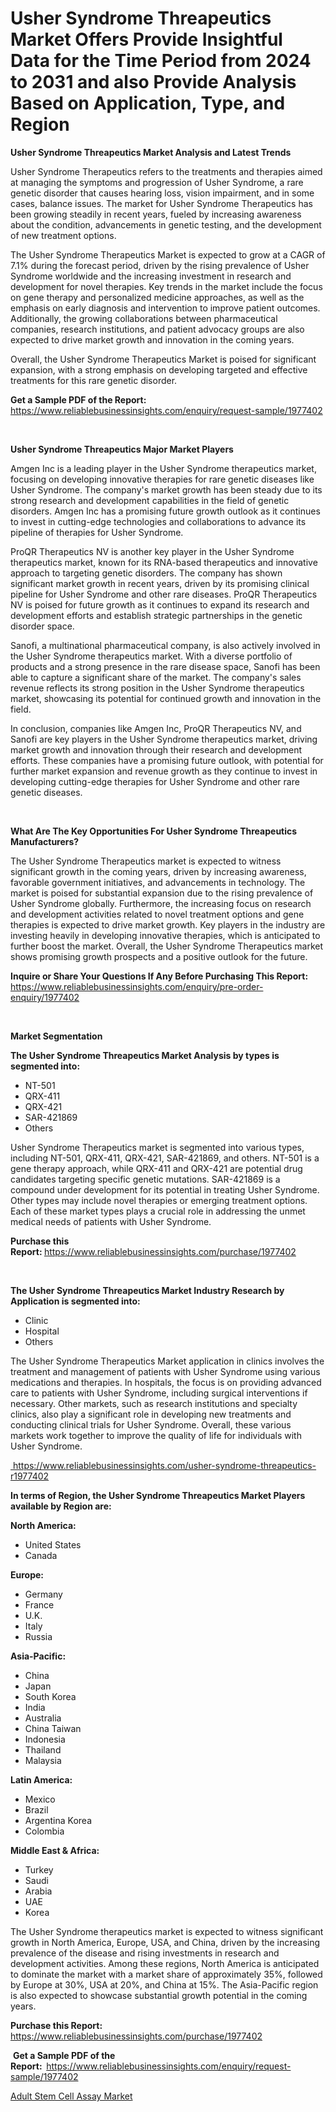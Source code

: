 <p><h1>Usher Syndrome Threapeutics Market Offers Provide Insightful Data for the Time Period from 2024 to 2031 and also Provide Analysis Based on Application, Type, and Region</h1></p><p><strong>Usher Syndrome Threapeutics Market Analysis and Latest Trends</strong></p>
<p><p>Usher Syndrome Therapeutics refers to the treatments and therapies aimed at managing the symptoms and progression of Usher Syndrome, a rare genetic disorder that causes hearing loss, vision impairment, and in some cases, balance issues. The market for Usher Syndrome Therapeutics has been growing steadily in recent years, fueled by increasing awareness about the condition, advancements in genetic testing, and the development of new treatment options. </p><p>The Usher Syndrome Therapeutics Market is expected to grow at a CAGR of 7.1% during the forecast period, driven by the rising prevalence of Usher Syndrome worldwide and the increasing investment in research and development for novel therapies. Key trends in the market include the focus on gene therapy and personalized medicine approaches, as well as the emphasis on early diagnosis and intervention to improve patient outcomes. Additionally, the growing collaborations between pharmaceutical companies, research institutions, and patient advocacy groups are also expected to drive market growth and innovation in the coming years. </p><p>Overall, the Usher Syndrome Therapeutics Market is poised for significant expansion, with a strong emphasis on developing targeted and effective treatments for this rare genetic disorder.</p></p>
<p><strong>Get a Sample PDF of the Report:&nbsp;</strong> <a href="https://www.reliablebusinessinsights.com/enquiry/request-sample/1977402">https://www.reliablebusinessinsights.com/enquiry/request-sample/1977402</a></p>
<p>&nbsp;</p>
<p><strong>Usher Syndrome Threapeutics Major Market Players</strong></p>
<p><p>Amgen Inc is a leading player in the Usher Syndrome therapeutics market, focusing on developing innovative therapies for rare genetic diseases like Usher Syndrome. The company's market growth has been steady due to its strong research and development capabilities in the field of genetic disorders. Amgen Inc has a promising future growth outlook as it continues to invest in cutting-edge technologies and collaborations to advance its pipeline of therapies for Usher Syndrome.</p><p>ProQR Therapeutics NV is another key player in the Usher Syndrome therapeutics market, known for its RNA-based therapeutics and innovative approach to targeting genetic disorders. The company has shown significant market growth in recent years, driven by its promising clinical pipeline for Usher Syndrome and other rare diseases. ProQR Therapeutics NV is poised for future growth as it continues to expand its research and development efforts and establish strategic partnerships in the genetic disorder space.</p><p>Sanofi, a multinational pharmaceutical company, is also actively involved in the Usher Syndrome therapeutics market. With a diverse portfolio of products and a strong presence in the rare disease space, Sanofi has been able to capture a significant share of the market. The company's sales revenue reflects its strong position in the Usher Syndrome therapeutics market, showcasing its potential for continued growth and innovation in the field.</p><p>In conclusion, companies like Amgen Inc, ProQR Therapeutics NV, and Sanofi are key players in the Usher Syndrome therapeutics market, driving market growth and innovation through their research and development efforts. These companies have a promising future outlook, with potential for further market expansion and revenue growth as they continue to invest in developing cutting-edge therapies for Usher Syndrome and other rare genetic diseases.</p></p>
<p>&nbsp;</p>
<p><strong>What Are The Key Opportunities For Usher Syndrome Threapeutics Manufacturers?</strong></p>
<p><p>The Usher Syndrome Therapeutics market is expected to witness significant growth in the coming years, driven by increasing awareness, favorable government initiatives, and advancements in technology. The market is poised for substantial expansion due to the rising prevalence of Usher Syndrome globally. Furthermore, the increasing focus on research and development activities related to novel treatment options and gene therapies is expected to drive market growth. Key players in the industry are investing heavily in developing innovative therapies, which is anticipated to further boost the market. Overall, the Usher Syndrome Therapeutics market shows promising growth prospects and a positive outlook for the future.</p></p>
<p><strong>Inquire or Share Your Questions If Any Before Purchasing This Report:</strong> <a href="https://www.reliablebusinessinsights.com/enquiry/pre-order-enquiry/1977402">https://www.reliablebusinessinsights.com/enquiry/pre-order-enquiry/1977402</a></p>
<p>&nbsp;</p>
<p><strong>Market Segmentation</strong></p>
<p><strong>The Usher Syndrome Threapeutics Market Analysis by types is segmented into:</strong></p>
<p><ul><li>NT-501</li><li>QRX-411</li><li>QRX-421</li><li>SAR-421869</li><li>Others</li></ul></p>
<p><p>Usher Syndrome Therapeutics market is segmented into various types, including NT-501, QRX-411, QRX-421, SAR-421869, and others. NT-501 is a gene therapy approach, while QRX-411 and QRX-421 are potential drug candidates targeting specific genetic mutations. SAR-421869 is a compound under development for its potential in treating Usher Syndrome. Other types may include novel therapies or emerging treatment options. Each of these market types plays a crucial role in addressing the unmet medical needs of patients with Usher Syndrome.</p></p>
<p><strong>Purchase this Report:&nbsp;</strong><a href="https://www.reliablebusinessinsights.com/purchase/1977402">https://www.reliablebusinessinsights.com/purchase/1977402</a></p>
<p>&nbsp;</p>
<p><strong>The Usher Syndrome Threapeutics Market Industry Research by Application is segmented into:</strong></p>
<p><ul><li>Clinic</li><li>Hospital</li><li>Others</li></ul></p>
<p><p>The Usher Syndrome Therapeutics Market application in clinics involves the treatment and management of patients with Usher Syndrome using various medications and therapies. In hospitals, the focus is on providing advanced care to patients with Usher Syndrome, including surgical interventions if necessary. Other markets, such as research institutions and specialty clinics, also play a significant role in developing new treatments and conducting clinical trials for Usher Syndrome. Overall, these various markets work together to improve the quality of life for individuals with Usher Syndrome.</p></p>
<p><a href="https://www.reliablebusinessinsights.com/usher-syndrome-threapeutics-r1977402">&nbsp;https://www.reliablebusinessinsights.com/usher-syndrome-threapeutics-r1977402</a></p>
<p><strong>In terms of Region, the Usher Syndrome Threapeutics Market Players available by Region are:</strong></p>
<p>
    <p> <strong> North America: </strong>
        <ul>
            <li>United States</li>
            <li>Canada</li>
        </ul>
        </p> 
    <p> <strong> Europe: </strong>
        <ul>
            <li>Germany</li>
            <li>France</li>
            <li>U.K.</li>
            <li>Italy</li>
            <li>Russia</li>
        </ul>
        </p> 
    <p> <strong> Asia-Pacific: </strong>
        <ul>
            <li>China</li>
            <li>Japan</li>
            <li>South Korea</li>
            <li>India</li>
            <li>Australia</li>
            <li>China Taiwan</li>
            <li>Indonesia</li>
            <li>Thailand</li>
            <li>Malaysia</li>
        </ul>
        </p> 
    <p> <strong> Latin America: </strong>
        <ul>
            <li>Mexico</li>
            <li>Brazil</li>
            <li>Argentina Korea</li>
            <li>Colombia</li>
        </ul>
        </p> 
    <p> <strong> Middle East & Africa: </strong>
        <ul>
            <li>Turkey</li>
            <li>Saudi</li>
            <li>Arabia</li>
            <li>UAE</li>
            <li>Korea</li>
        </ul>
    </p>
    </p>
<p><p>The Usher Syndrome therapeutics market is expected to witness significant growth in North America, Europe, USA, and China, driven by the increasing prevalence of the disease and rising investments in research and development activities. Among these regions, North America is anticipated to dominate the market with a market share of approximately 35%, followed by Europe at 30%, USA at 20%, and China at 15%. The Asia-Pacific region is also expected to showcase substantial growth potential in the coming years.</p></p>
<p><strong>Purchase this Report: </strong><a href="https://www.reliablebusinessinsights.com/purchase/1977402">https://www.reliablebusinessinsights.com/purchase/1977402</a></p>
<p>&nbsp;<strong>Get a Sample PDF of the Report:&nbsp;&nbsp;</strong><a href="https://www.reliablebusinessinsights.com/enquiry/request-sample/1977402">https://www.reliablebusinessinsights.com/enquiry/request-sample/1977402</a></p>
<p><strong></strong></p>
<p><p><a href="https://github.com/jahid123ahm/Market-Research-Report-List-1/blob/main/adult-stem-cell-assay-market.md">Adult Stem Cell Assay Market</a></p></p>